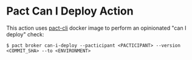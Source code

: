 # Pact Can I Deploy Action

This action uses [pact-cli](https://github.com/pact-foundation/pact-ruby-cli) 
docker image to perform an opinionated "can I deploy" check:

```console
$ pact broker can-i-deploy --pacticipant <PACTICIPANT> --version <COMMIT_SHA> --to <ENVIRONMENT>
```